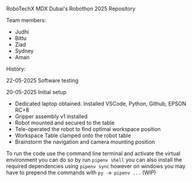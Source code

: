 RoboTechX MDX Dubai's Robothon 2025 Repository

Team members:
- Judhi
- Bittu
- Ziad
- Sydney
- Aman

History:

22-05-2025 Software testing

20-05-2025 Initial setup
- Dedicated laptop obtained. Installed VSCode, Python, Github, EPSON RC+8
- Gripper assembly v1 installed
- Robot mounted and secured to the table
- Tele-operated the robot to find optimal workspace position
- Workspace Table clamped onto the robot table
- Brainstorm the navigation and camera mounting position


To run the code use the command line terminal and activate the virtual environment 
you can do so by run `pipenv shell` you can also install the required dependencies using `pipenv sync` however on windows you may have to prepend the commands with `py -m pipenv ...` (WIP)
